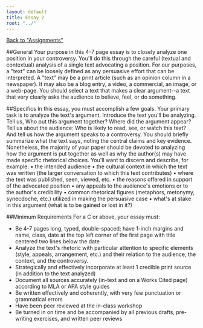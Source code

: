 ```yaml
---
layout: default
title: Essay 2
root: "../"
---
```

[Back to "Assignments"](index.html)

##General
Your purpose in this 4-7 page essay is to closely analyze one position in your controversy. You'll do this through the careful (textual and contextual) analysis of a single text advocating a position. For our purposes, a "text" can be loosely defined as any persuasive effort that can be interpreted.  A "text" may be a print article (such as an opinion column in a newspaper).  It may also be a blog entry, a video, a commercial, an image, or a web-page.  You should select a text that makes a clear argument--a text that very clearly asks the audience to believe, feel, or do something. 

##Specifics
In this essay, you must accomplish a few goals.  Your primary task is to analyze the text's argument.  Introduce the text you'll be analyzing. Tell us, Who put this argument together? Where did the argument appear? Tell us about the audience: Who is likely to read, see, or watch this text? And tell us how the argument speaks to a controversy. You should briefly summarize what the text says, noting the central claims and key evidence. Nonetheless, the majority of your paper should be devoted to analyzing how the argument is put together as well as why the author(s) may have made specific rhetorical choices. You'll want to discern and describe, for example: 
•	the intended audience 
•	the cultural context in which the text was written (the larger conversation to which this text contributes) 
•	where the text was published, seen, viewed, etc. 
•	the reasons offered in support of the advocated position 
•	any appeals to the audience's emotions or to the author's credibility 
•	common rhetorical figures (metaphors, metonymy, synecdoche, etc.) utilized in making the persuasive case 
•	what's at stake in this argument (what is to be gained or lost in it?) 

##Minimum Requirements
For a C or above, your essay must:

*	Be 4-7 pages long, typed, double-spaced; have 1-inch margins and name, class, date at the top left corner of the first page with title centered two lines below the date 
*	Analyze the text's rhetoric with particular attention to specific elements (style, appeals, arrangement, etc.) and their relation to the audience, the context, and the controversy. 
*	Strategically and effectively incorporate at least 1 credible print source (in addition to the text analyzed) 
*	Document all sources accurately (in-text and on a Works Cited page) according to MLA or APA style guides 
*	Be written effectively and coherently, with very few punctuation or grammatical errors 
*	Have been peer reviewed at the in-class workshop 
*	Be turned in on time and be accompanied by all previous drafts, pre-writing exercises, and written peer reviews 
